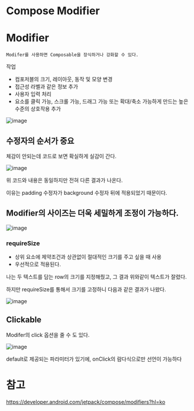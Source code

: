 # Compose Modifier

# Modifier

```
Modifer를 사용하면 Composable을 장식하거나 강화할 수 있다.
```

작업

- 컴포저블의 크기, 레이아웃, 동작 및 모양 변경
- 접근성 라벨과 같은 정보 추가
- 사용자 입력 처리
- 요소를 클릭 가능, 스크롤 가능, 드래그 가능 또는 확대/축소 가능하게 만드는 높은 수준의 상호작용 추가

![image](https://github.com/jaehan4707/Daily_Learning_Log/assets/99114456/ef19bec0-e9a5-45ed-bcb3-0e65c34784d9)

## 수정자의 순서가 중요

체감이 안되는데 코드로 보면 확실하게 실감이 간다.


![image](https://github.com/jaehan4707/Daily_Learning_Log/assets/99114456/1c288149-8e85-42d3-af6f-d0054f82796d)

위 코드와 내용은 동일하지만 전혀 다른 결과가 나온다.

이유는 padding 수정자가 background 수정자 뒤에 적용되었기 때문이다.

## Modifier의 사이즈는 더욱 세밀하게 조정이 가능하다.

![image](https://github.com/jaehan4707/Daily_Learning_Log/assets/99114456/998cbd01-fd98-4bb3-b2de-9a66739d1b8c)

### requireSize

- 상위 요소에 제약조건과 상관없이 절대적인 크기를 주고 싶을 때 사용
- 우선적으로 적용된다.

나는 두 텍스트를 담는 row의 크기를 지정해줬고, 그 결과 위와같이 텍스트가 잘렸다.

하지만 requireSize를 통해서 크기를 고정하니 다음과 같은 결과가 나왔다.

![image](https://github.com/jaehan4707/Daily_Learning_Log/assets/99114456/55397f41-7545-48f7-9ba7-072cd143605f)

## Clickable

Modifer의 click 옵션을 줄 수 도 있다.

![image](https://github.com/jaehan4707/Daily_Learning_Log/assets/99114456/4a11580f-c19e-467c-a31b-670cc024f7d1)

default로 제공되는 파라미터가 있기에, onClick의 람다식으로만 선언이 가능하다

# 참고
https://developer.android.com/jetpack/compose/modifiers?hl=ko